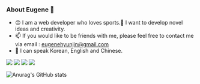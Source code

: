 ### About Eugene 🥰 

* 😍 I am a web developer who loves sports.🚴 I want to develop novel ideas and creativity.
* 📫 If you would like to be friends with me, please feel free to contact me via email : eugenehyunjin@gmail.com
* 🤞 I can speak Korean, English and Chinese.

<img src="https://img.shields.io/badge/NotionForEugene-000?style=flat-square&logo=notion&logoColor=fff"/>
<img src="https://img.shields.io/badge/NotionForEugene-000?style=flat-square&logo=notion&logoColor=fff"/>
<img src="https://img.shields.io/badge/NotionForEugene-000?style=flat-square&logo=notion&logoColor=fff"/>
<img src="https://img.shields.io/badge/NotionForEugene-000?style=flat-square&logo=notion&logoColor=fff"/>

![Anurag's GitHub stats](https://github-readme-stats.vercel.app/api?username=eugenehyunjin&show_icons=true&theme=react)

<!-- <a href="https://eugene-hyunjin.notion.site/Web-Developer-Eugene-s-Life-cf9b18cc8ae544f196d694a2541738b9" target="_blank"><img src="https://img.shields.io/badge/NotionForEugene-000?style=flat-square&logo=notion&logoColor=fff"/></a>
-->
<!--
**eugenehyunjin/eugenehyunjin** is a ✨ _special_ ✨ repository because its `README.md` (this file) appears on your GitHub profile.

Here are some ideas to get you started:

- 🔭 I’m currently working on ...
- 🌱 I’m currently learning ...
- 👯 I’m looking to collaborate on ...
- 🤔 I’m looking for help with ...
- 💬 Ask me about ...
- 📫 How to reach me: ...
- 😄 Pronouns: ...
- ⚡ Fun fact: ...
-->
